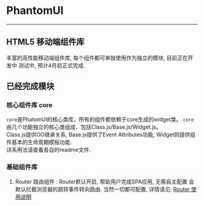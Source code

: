 # PhantomUI  

---   
## HTML5 移动端组件库  
丰富的高性能移动端组件库, 每个组件都可单独使用作为独立的模块, 目前正在开发中 测试中, 预计4月初正式完成.   

## 已经完成模块  
### 核心组件库 core 
`core`是PhatomUI的核心类库，所有的组件都依赖于core生成的widget类。
`core`由几个功能独立的核心类组成，包括Class.js/Base.js/Widget.js。  
Class.js提供OO继承关系, Base.js提供了Event Attributes功能, Widget则提供组件基本的生命周期模板功能.  
详系用法请查看各自的readme文件.  

### 基础组件库  
1.  Router 路由组件 : Router默认开启, 帮助用户完成SPA应用, 无需自主配置 会默认拦截浏览器的跳转事件转向路由. 当然一切都可配置, 
详情请见: [Router 使用说明](https://github.com/T-phantom/PhantomUI/tree/master/src/widgets/router)  
    



